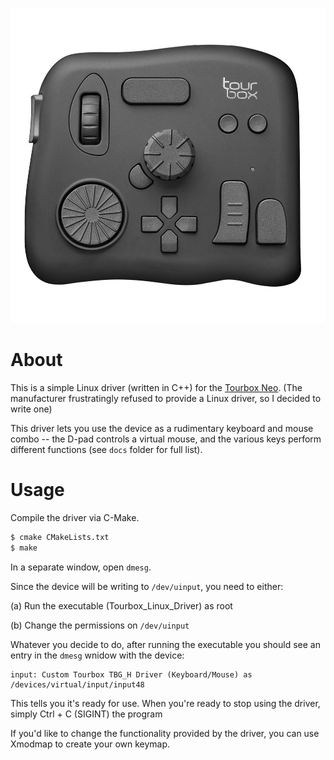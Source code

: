 ![Tourbox Stock image](./docs/tourbox-stock-image.jpg)

# About

This is a simple Linux driver (written in C++) for the [Tourbox Neo](https://www.tourboxtech.com/en/product.html). (The manufacturer frustratingly refused to provide a Linux driver, so I decided to write one)

This driver lets you use the device as a rudimentary keyboard and mouse combo -- the D-pad controls a virtual mouse, and the various keys perform different functions (see `docs` folder for full list).

# Usage

Compile the driver via C-Make.

```bash
$ cmake CMakeLists.txt
$ make
```

In a separate window, open `dmesg`.

Since the device will be writing to `/dev/uinput`, you need to either:

(a) Run the executable (Tourbox_Linux_Driver) as root

(b) Change the permissions on `/dev/uinput`

Whatever you decide to do, after running the executable you should see an entry in the `dmesg` wnidow with the device:

```
input: Custom Tourbox TBG_H Driver (Keyboard/Mouse) as /devices/virtual/input/input48
```

This tells you it's ready for use. When you're ready to stop using the driver, simply Ctrl + C (SIGINT) the program

If you'd like to change the functionality provided by the driver, you can use Xmodmap to create your own keymap.

